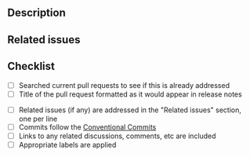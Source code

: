 
## Description

<!-- Describe your changes.  The more detail the better  -->

## Related issues

<!--
Add any related issues here, one per line using the proper
[keywords](https://docs.github.com/en/get-started/writing-on-github/working-with-advanced-formatting/using-keywords-in-issues-and-pull-requests)

please prefer the "past-tense" verbs, such as ***closed*** over ***close*** , or ***fixed*** over ***fix*** or ***fixes***
-->

## Checklist

- [ ] Searched current pull requests to see if this is already addressed
- [ ] Title of the pull request formatted as it would appear in release notes
<!--
"Fixed bug where result of `Get-RandomNumber` wasn't random enough"
or
"Added the ability to read input from SQL table"
 -->
- [ ] Related issues (if any) are addressed in the "Related issues" section, one per line
- [ ] Commits follow the [Conventional Commits](https://www.conventionalcommits.org/en/v1.0.0-beta.2/#specification)
- [ ] Links to any related discussions, comments, etc are included
- [ ] Appropriate labels are applied
